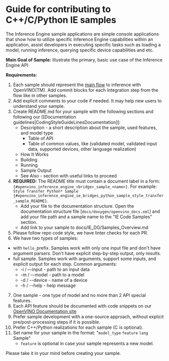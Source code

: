 #  Guide for contributing to C++/C/Python IE samples

The Inference Engine sample applications are simple console applications that show how to utilize specific Inference Engine capabilities within an application, assist developers in executing specific tasks such as loading a model, running inference, querying specific device capabilities and etc.

**Main Goal of Sample:** Illustrate the primary, basic use case of the Inference Engine API

**Requirements:**
1. Each sample should represent the [main flow](https://docs.openvinotoolkit.org/latest/openvino_docs_IE_DG_Integrate_with_customer_application_new_API.html) to inference with OpenVINO(TM). Add commit blocks for each Integration step from the flow like in other samples.
2. Add explicit comments to your code if needed. It may help new users to understand your sample.
3. Create README.md for your sample with the following sections and following our [[Documentation guidelines|CodingStyleGuideLinesDocumentation]]:
   * Description - a short description about the sample, used features, and model type
      * Table of API
      * Table of common values, like (validated model, validated input data, supported devices, other language realization)
   * How It Works
   * Building
   * Running
   * Sample Output
   * See Also - section with useful links to proceed
4. **REQUIRED:** The README title must contain a document label in a form: `{#openvino_inference_engine_<bridge>_sample_<name>}`. For example: `Style Transfer Python* Sample {#openvino_inference_engine_ie_bridges_python_sample_style_transfer_sample_README}`.
   * Add your file to the documentation structure. Open the documentation structure file [`docs/doxygen/openvino_docs.xml`] and add your file path and a sample name to the "IE Code Samples" section.
   * Add link to your sample to docs/IE_DG/Samples_Overview.md 
5. Please follow repo code style, we have linter checks for each PR.
6. We have two types of samples:
  - with `hello_`prefix. Samples work with only one input file and don't have argument parsers. Don't have explicit step-by-step output, only results.
  - full sample. Samples work with arguments, support some inputs, and explicit output for each step. Common arguments:
      * -i / –-input      - path to an input data
      * -m / –-model      - path to a model
      * -d / --device     - name of a device
      * -h / --help       - help message 
7. One sample - one type of model and no more than 2 API special features.
8. Each API feature should be documented with code snippets on our [OpenVINO Documentation site](https://docs.openvinotoolkit.org/)
9. Prefer sample development with a one-source approach, without explicit pre/post-processing steps if it is possible.
10. Prefer C++/Python realizations for each sample (C is optional).
11. Set name for your sample in the format: "`model_type` `feature` `lang` Sample"
     - `feature` is optional in case your sample represents a new model.

Please take it in your mind before creating your sample.

 